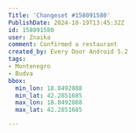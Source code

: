 ```yaml
---
Title: 'Changeset #158091580'
PublishDate: 2024-10-19T13:45:32Z
id: 158091580
user: Znaika
comment: Confirmed a restaurant
created_by: Every Door Android 5.2
tags:
- Montenegro
- Budva
bbox:
  min_lon: 18.8492888
  min_lat: 42.2851685
  max_lon: 18.8492888
  max_lat: 42.2851685

---
```

